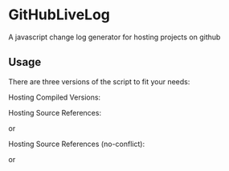 GitHubLiveLog
===========
A javascript change log generator for hosting projects on github

Usage
--------------------
There are three versions of the script to fit your needs:

Hosting Compiled Versions:

<script src="http://loungekatt.github.io/GitHubLiveLog/compile.livelog.js"></script>
<script>
    $(document).ready(function() {
        var builds = new Array ("<?php echo implode('", "', glob("./compiled/*.apk")) ?>");
        githubLive(‘ACCOUNT’,’ORGANIZATION-NAME, ’HTML-ANCHOR-ID’, ‘APK-PREFACE’, builds);
    });
</script>

Hosting Source References:

<script src="http://loungekatt.github.io/GitHubLiveLog/github.livelog.js"></script>
<script>
    $(document).ready(function() {
        githubLive(‘ACCOUNT’,’ORGANIZATION-NAME, ’HTML-ANCHOR-ID’);
    });
</script>

or

<script>
    $(document).ready(function() {
        githubLive(‘ACCOUNT’,’ORGANIZATION-NAME’, ’HTML-ANCHOR-ID’, ‘PROJECT’);
    });
</script>

Hosting Source References (no-conflict):

<script src="http://loungekatt.github.io/GitHubLiveLog/noconflict.livelog.js"></script>
<script>
    jQuery(document).ready(function() {
        githubLive(‘ACCOUNT’,’ORGANIZATION-NAME, ’HTML-ANCHOR-ID’);
    });
</script>

or

<script>
    jQuery(document).ready(function() {
        githubLive(‘ACCOUNT’,’ORGANIZATION-NAME’, ’HTML-ANCHOR-ID’, ‘PROJECT’);
    });
</script>
